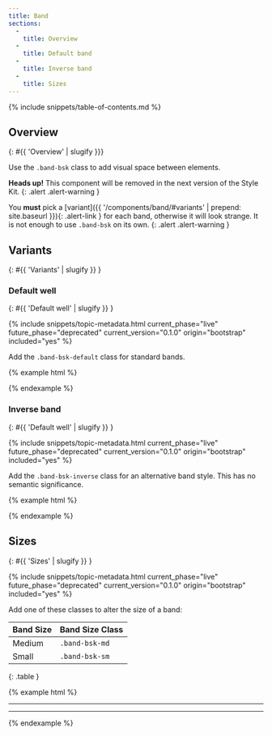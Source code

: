 ```yaml
---
title: Band
sections:
  -
    title: Overview
  -
    title: Default band
  -
    title: Inverse band
  -
    title: Sizes
---
```


{% include snippets/table-of-contents.md %}

## Overview
{: #{{ 'Overview' | slugify }}}

Use the `.band-bsk` class to add visual space between elements.

**Heads up!** This component will be removed in the next version of the Style Kit.
{: .alert .alert-warning }

You **must** pick a [variant]({{ '/components/band/#variants' | prepend: site.baseurl }}){: .alert-link } for each
band, otherwise it will look strange. It is not enough to use `.band-bsk` on its own.
{: .alert .alert-warning }

## Variants
{: #{{ 'Variants' | slugify }} }

### Default well
{: #{{ 'Default well' | slugify }} }

{% include snippets/topic-metadata.html current_phase="live" future_phase="deprecated" current_version="0.1.0" origin="bootstrap" included="yes" %}

Add the `.band-bsk-default` class for standard bands.

{% example html %}
<div class="band-bsk band-bsk-default"></div>
{% endexample %}

### Inverse band
{: #{{ 'Default well' | slugify }} }

{% include snippets/topic-metadata.html current_phase="live" future_phase="deprecated" current_version="0.1.0" origin="bootstrap" included="yes" %}

Add the `.band-bsk-inverse` class for an alternative band style. This has no semantic significance.

{% example html %}
<div class="band-bsk band-bsk-inverse"></div>
{% endexample %}

## Sizes
{: #{{ 'Sizes' | slugify }} }

{% include snippets/topic-metadata.html current_phase="live" future_phase="deprecated" current_version="0.1.0" origin="bootstrap" included="yes" %}

Add one of these classes to alter the size of a band:

| Band Size | Band Size Class |
| --------- | --------------- |
| Medium    | `.band-bsk-md`  |
| Small     | `.band-bsk-sm`  |
{: .table }

{% example html %}
<!-- Regular band -->
<div class="band-bsk"></div>

<hr />

<!-- Medium band -->
<div class="band-bsk band-bsk-md"></div>

<hr />

<!-- Small band -->
<div class="band-bsk band-bsk-sm"></div>
{% endexample %}

